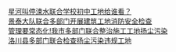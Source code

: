   
[星河叫停涑水联合学校初中工地给谁看？](http://www.dianyue.me/archives/044/ktkx1eci6mg55usw/)  
[景泰大队联合多部门开展建筑工地消防安全检查](http://www.dianyue.me/archives/740/kzfy8pp3gy2pzyr6/)  
[管理要常态化!我市多部门联合整治施工工地扬尘污染](http://www.dianyue.me/archives/130/8qm3nbal2ux329mm/)  
[洛川县多部门联合检查扬尘污染违规工地](http://www.dianyue.me/archives/357/4ew0wpmuexmlbvox/)